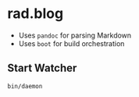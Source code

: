 # rad.blog

- Uses `pandoc` for parsing Markdown
- Uses `boot` for build orchestration

## Start Watcher

```sh
bin/daemon
```
